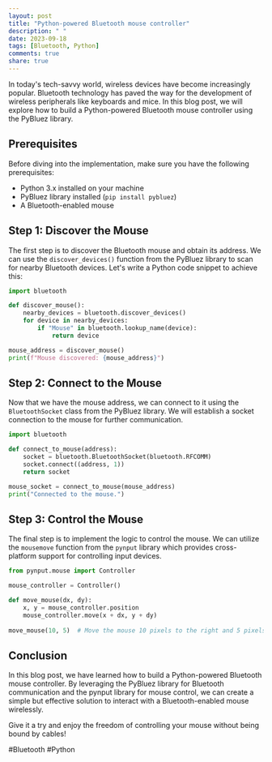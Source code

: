 ```yaml
---
layout: post
title: "Python-powered Bluetooth mouse controller"
description: " "
date: 2023-09-18
tags: [Bluetooth, Python]
comments: true
share: true
---
```


In today's tech-savvy world, wireless devices have become increasingly popular. Bluetooth technology has paved the way for the development of wireless peripherals like keyboards and mice. In this blog post, we will explore how to build a Python-powered Bluetooth mouse controller using the PyBluez library.

## Prerequisites

Before diving into the implementation, make sure you have the following prerequisites:

- Python 3.x installed on your machine
- PyBluez library installed (`pip install pybluez`)
- A Bluetooth-enabled mouse

## Step 1: Discover the Mouse

The first step is to discover the Bluetooth mouse and obtain its address. We can use the `discover_devices()` function from the PyBluez library to scan for nearby Bluetooth devices. Let's write a Python code snippet to achieve this:

```python
import bluetooth

def discover_mouse():
    nearby_devices = bluetooth.discover_devices()
    for device in nearby_devices:
        if "Mouse" in bluetooth.lookup_name(device):
            return device

mouse_address = discover_mouse()
print(f"Mouse discovered: {mouse_address}")
```

## Step 2: Connect to the Mouse

Now that we have the mouse address, we can connect to it using the `BluetoothSocket` class from the PyBluez library. We will establish a socket connection to the mouse for further communication.

```python
import bluetooth

def connect_to_mouse(address):
    socket = bluetooth.BluetoothSocket(bluetooth.RFCOMM)
    socket.connect((address, 1))
    return socket

mouse_socket = connect_to_mouse(mouse_address)
print("Connected to the mouse.")
```

## Step 3: Control the Mouse

The final step is to implement the logic to control the mouse. We can utilize the `mousemove` function from the `pynput` library which provides cross-platform support for controlling input devices.

```python
from pynput.mouse import Controller

mouse_controller = Controller()

def move_mouse(dx, dy):
    x, y = mouse_controller.position
    mouse_controller.move(x + dx, y + dy)
    
move_mouse(10, 5)  # Move the mouse 10 pixels to the right and 5 pixels downward
```

## Conclusion

In this blog post, we have learned how to build a Python-powered Bluetooth mouse controller. By leveraging the PyBluez library for Bluetooth communication and the pynput library for mouse control, we can create a simple but effective solution to interact with a Bluetooth-enabled mouse wirelessly.

Give it a try and enjoy the freedom of controlling your mouse without being bound by cables!

#Bluetooth #Python